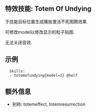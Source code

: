 特效技能: Totem Of Undying
--------------------------

于技能目标位置生成播放激活不死图腾效果.

可修改model以修改显示的粒子贴图.

无法关闭音效.

示例
-----

```
  Skills:
  - totemofundying{model=2} @Self
```

额外信息
---

- 别称: totemeffect, totemresurrection 